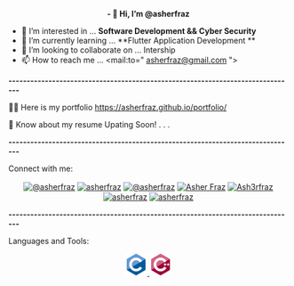 <p align="center">
 <b>- 👋 Hi, I’m @asherfraz</b>

- 👀 I’m interested in ... **Software Development && Cyber Security**
- 🌱 I’m currently learning ... **Flutter Application Development **
- 💞️ I’m looking to collaborate on ... Intership
- 📫 How to reach me ... <mail:to=" asherfraz@gmail.com ">

**-------------------------------------------------------------------------------**

👨‍💻 Here is my portfolio https://asherfraz.github.io/portfolio/

📄 Know about my resume Upating Soon! . . .

**-------------------------------------------------------------------------------**

Connect with me:
<p align="center">
<a href="https://twitter.com/asherfraz" target="blank"><img align="center" src="https://raw.githubusercontent.com/rahuldkjain/github-profile-readme-generator/master/src/images/icons/Social/twitter.svg" alt="@asherfraz" height="30" width="40" /></a>
<a href="https://dev.to/" target="blank"><img align="center" src="https://raw.githubusercontent.com/rahuldkjain/github-profile-readme-generator/master/src/images/icons/Social/devto.svg" alt="asherfraz" height="30" width="40" /></a>
<a href="https://linkedin.com/in/asherfraz" target="blank"><img align="center" src="https://raw.githubusercontent.com/rahuldkjain/github-profile-readme-generator/master/src/images/icons/Social/linked-in-alt.svg" alt="@asherfraz" height="30" width="40" /></a>
<a href="https://fb.com/" target="blank"><img align="center" src="https://raw.githubusercontent.com/rahuldkjain/github-profile-readme-generator/master/src/images/icons/Social/facebook.svg" alt="Asher Fraz" height="30" width="40" /></a>
<a href="https://instagram.com/" target="blank"><img align="center" src="https://raw.githubusercontent.com/rahuldkjain/github-profile-readme-generator/master/src/images/icons/Social/instagram.svg" alt="Ash3rfraz" height="30" width="40" /></a>
<a href="https://www.hackerrank.com/" target="blank"><img align="center" src="https://raw.githubusercontent.com/rahuldkjain/github-profile-readme-generator/master/src/images/icons/Social/hackerrank.svg" alt="asherfraz" height="30" width="40" /></a>
<a href="https://www.leetcode.com/asherfraz" target="blank"><img align="center" src="https://raw.githubusercontent.com/rahuldkjain/github-profile-readme-generator/master/src/images/icons/Social/leet-code.svg" alt="asherfraz" height="30" width="40" /></a>

**-------------------------------------------------------------------------------**
  
Languages and Tools:
<p align="center"> <a href="https://www.cprogramming.com/" target="_blank" rel="noreferrer"> <img src="https://raw.githubusercontent.com/devicons/devicon/master/icons/c/c-original.svg" alt="c" width="40" height="40"/> </a> <a href="https://www.w3schools.com/cpp/" target="_blank" rel="noreferrer"> <img src="https://raw.githubusercontent.com/devicons/devicon/master/icons/cplusplus/cplusplus-original.svg" alt="cplusplus" width="40" height="40"/> </p>


  

<!---
asherfraz/asherfraz is a ✨ special ✨ repository because its `README.md` (this file) appears on your GitHub profile.
You can click the Preview link to take a look at your changes.
--->
